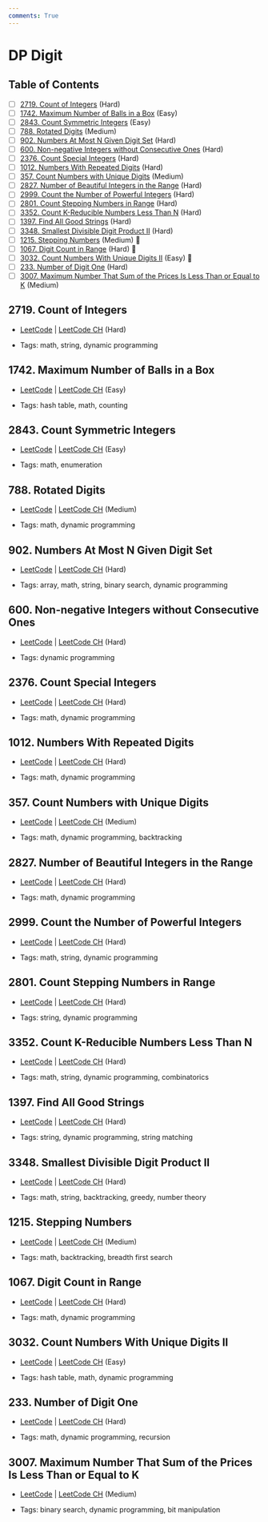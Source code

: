 ```yaml
---
comments: True
---
```


# DP Digit

## Table of Contents

- [ ] [2719. Count of Integers](https://leetcode.cn/problems/count-of-integers/) (Hard)
- [ ] [1742. Maximum Number of Balls in a Box](https://leetcode.cn/problems/maximum-number-of-balls-in-a-box/) (Easy)
- [ ] [2843.   Count Symmetric Integers](https://leetcode.cn/problems/count-symmetric-integers/) (Easy)
- [ ] [788. Rotated Digits](https://leetcode.cn/problems/rotated-digits/) (Medium)
- [ ] [902. Numbers At Most N Given Digit Set](https://leetcode.cn/problems/numbers-at-most-n-given-digit-set/) (Hard)
- [ ] [600. Non-negative Integers without Consecutive Ones](https://leetcode.cn/problems/non-negative-integers-without-consecutive-ones/) (Hard)
- [ ] [2376. Count Special Integers](https://leetcode.cn/problems/count-special-integers/) (Hard)
- [ ] [1012. Numbers With Repeated Digits](https://leetcode.cn/problems/numbers-with-repeated-digits/) (Hard)
- [ ] [357. Count Numbers with Unique Digits](https://leetcode.cn/problems/count-numbers-with-unique-digits/) (Medium)
- [ ] [2827. Number of Beautiful Integers in the Range](https://leetcode.cn/problems/number-of-beautiful-integers-in-the-range/) (Hard)
- [ ] [2999. Count the Number of Powerful Integers](https://leetcode.cn/problems/count-the-number-of-powerful-integers/) (Hard)
- [ ] [2801. Count Stepping Numbers in Range](https://leetcode.cn/problems/count-stepping-numbers-in-range/) (Hard)
- [ ] [3352. Count K-Reducible Numbers Less Than N](https://leetcode.cn/problems/count-k-reducible-numbers-less-than-n/) (Hard)
- [ ] [1397. Find All Good Strings](https://leetcode.cn/problems/find-all-good-strings/) (Hard)
- [ ] [3348. Smallest Divisible Digit Product II](https://leetcode.cn/problems/smallest-divisible-digit-product-ii/) (Hard)
- [ ] [1215. Stepping Numbers](https://leetcode.cn/problems/stepping-numbers/) (Medium) 👑
- [ ] [1067. Digit Count in Range](https://leetcode.cn/problems/digit-count-in-range/) (Hard) 👑
- [ ] [3032. Count Numbers With Unique Digits II](https://leetcode.cn/problems/count-numbers-with-unique-digits-ii/) (Easy) 👑
- [ ] [233. Number of Digit One](https://leetcode.cn/problems/number-of-digit-one/) (Hard)
- [ ] [3007. Maximum Number That Sum of the Prices Is Less Than or Equal to K](https://leetcode.cn/problems/maximum-number-that-sum-of-the-prices-is-less-than-or-equal-to-k/) (Medium)

## 2719. Count of Integers

-   [LeetCode](https://leetcode.com/problems/count-of-integers/) | [LeetCode CH](https://leetcode.cn/problems/count-of-integers/) (Hard)

-   Tags: math, string, dynamic programming
## 1742. Maximum Number of Balls in a Box

-   [LeetCode](https://leetcode.com/problems/maximum-number-of-balls-in-a-box/) | [LeetCode CH](https://leetcode.cn/problems/maximum-number-of-balls-in-a-box/) (Easy)

-   Tags: hash table, math, counting
## 2843.   Count Symmetric Integers

-   [LeetCode](https://leetcode.com/problems/count-symmetric-integers/) | [LeetCode CH](https://leetcode.cn/problems/count-symmetric-integers/) (Easy)

-   Tags: math, enumeration
## 788. Rotated Digits

-   [LeetCode](https://leetcode.com/problems/rotated-digits/) | [LeetCode CH](https://leetcode.cn/problems/rotated-digits/) (Medium)

-   Tags: math, dynamic programming
## 902. Numbers At Most N Given Digit Set

-   [LeetCode](https://leetcode.com/problems/numbers-at-most-n-given-digit-set/) | [LeetCode CH](https://leetcode.cn/problems/numbers-at-most-n-given-digit-set/) (Hard)

-   Tags: array, math, string, binary search, dynamic programming
## 600. Non-negative Integers without Consecutive Ones

-   [LeetCode](https://leetcode.com/problems/non-negative-integers-without-consecutive-ones/) | [LeetCode CH](https://leetcode.cn/problems/non-negative-integers-without-consecutive-ones/) (Hard)

-   Tags: dynamic programming
## 2376. Count Special Integers

-   [LeetCode](https://leetcode.com/problems/count-special-integers/) | [LeetCode CH](https://leetcode.cn/problems/count-special-integers/) (Hard)

-   Tags: math, dynamic programming
## 1012. Numbers With Repeated Digits

-   [LeetCode](https://leetcode.com/problems/numbers-with-repeated-digits/) | [LeetCode CH](https://leetcode.cn/problems/numbers-with-repeated-digits/) (Hard)

-   Tags: math, dynamic programming
## 357. Count Numbers with Unique Digits

-   [LeetCode](https://leetcode.com/problems/count-numbers-with-unique-digits/) | [LeetCode CH](https://leetcode.cn/problems/count-numbers-with-unique-digits/) (Medium)

-   Tags: math, dynamic programming, backtracking
## 2827. Number of Beautiful Integers in the Range

-   [LeetCode](https://leetcode.com/problems/number-of-beautiful-integers-in-the-range/) | [LeetCode CH](https://leetcode.cn/problems/number-of-beautiful-integers-in-the-range/) (Hard)

-   Tags: math, dynamic programming
## 2999. Count the Number of Powerful Integers

-   [LeetCode](https://leetcode.com/problems/count-the-number-of-powerful-integers/) | [LeetCode CH](https://leetcode.cn/problems/count-the-number-of-powerful-integers/) (Hard)

-   Tags: math, string, dynamic programming
## 2801. Count Stepping Numbers in Range

-   [LeetCode](https://leetcode.com/problems/count-stepping-numbers-in-range/) | [LeetCode CH](https://leetcode.cn/problems/count-stepping-numbers-in-range/) (Hard)

-   Tags: string, dynamic programming
## 3352. Count K-Reducible Numbers Less Than N

-   [LeetCode](https://leetcode.com/problems/count-k-reducible-numbers-less-than-n/) | [LeetCode CH](https://leetcode.cn/problems/count-k-reducible-numbers-less-than-n/) (Hard)

-   Tags: math, string, dynamic programming, combinatorics
## 1397. Find All Good Strings

-   [LeetCode](https://leetcode.com/problems/find-all-good-strings/) | [LeetCode CH](https://leetcode.cn/problems/find-all-good-strings/) (Hard)

-   Tags: string, dynamic programming, string matching
## 3348. Smallest Divisible Digit Product II

-   [LeetCode](https://leetcode.com/problems/smallest-divisible-digit-product-ii/) | [LeetCode CH](https://leetcode.cn/problems/smallest-divisible-digit-product-ii/) (Hard)

-   Tags: math, string, backtracking, greedy, number theory
## 1215. Stepping Numbers

-   [LeetCode](https://leetcode.com/problems/stepping-numbers/) | [LeetCode CH](https://leetcode.cn/problems/stepping-numbers/) (Medium)

-   Tags: math, backtracking, breadth first search
## 1067. Digit Count in Range

-   [LeetCode](https://leetcode.com/problems/digit-count-in-range/) | [LeetCode CH](https://leetcode.cn/problems/digit-count-in-range/) (Hard)

-   Tags: math, dynamic programming
## 3032. Count Numbers With Unique Digits II

-   [LeetCode](https://leetcode.com/problems/count-numbers-with-unique-digits-ii/) | [LeetCode CH](https://leetcode.cn/problems/count-numbers-with-unique-digits-ii/) (Easy)

-   Tags: hash table, math, dynamic programming
## 233. Number of Digit One

-   [LeetCode](https://leetcode.com/problems/number-of-digit-one/) | [LeetCode CH](https://leetcode.cn/problems/number-of-digit-one/) (Hard)

-   Tags: math, dynamic programming, recursion
## 3007. Maximum Number That Sum of the Prices Is Less Than or Equal to K

-   [LeetCode](https://leetcode.com/problems/maximum-number-that-sum-of-the-prices-is-less-than-or-equal-to-k/) | [LeetCode CH](https://leetcode.cn/problems/maximum-number-that-sum-of-the-prices-is-less-than-or-equal-to-k/) (Medium)

-   Tags: binary search, dynamic programming, bit manipulation
